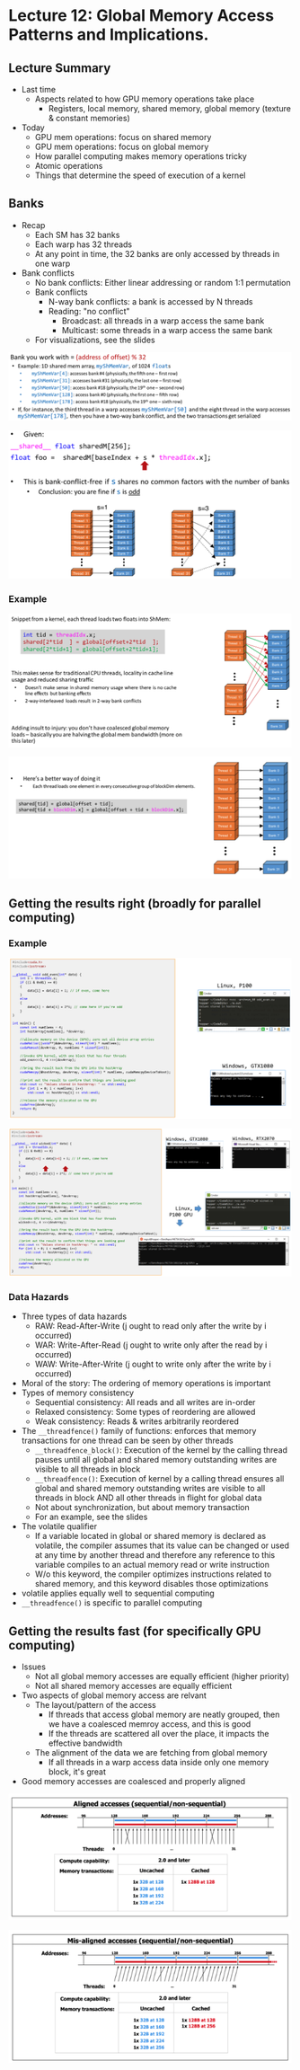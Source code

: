 # Lecture 12: Global Memory Access Patterns and Implications.

## Lecture Summary

* Last time
  * Aspects related to how GPU memory operations take place
    * Registers, local memory, shared memory, global memory \(texture & constant memories\)
* Today
  * GPU mem operations: focus on shared memory
  * GPU mem operations: focus on global memory
  * How parallel computing makes memory operations tricky
  * Atomic operations
  * Things that determine the speed of execution of a kernel

## Banks

* Recap
  * Each SM has 32 banks
  * Each warp has 32 threads
  * At any point in time, the 32 banks are only accessed by threads in one warp
* Bank conflicts
  * No bank conflicts: Either linear addressing or random 1:1 permutation
  * Bank conflicts
    * N-way bank conflicts: a bank is accessed by N threads
    * Reading: "no conflict"
      * Broadcast: all threads in a warp access the same bank
      * Multicast: some threads in a warp access the same bank
  * For visualizations, see the slides

![An example of bank conflicts](../../.gitbook/assets/screen-shot-2021-02-27-at-12.34.20-pm.png)

![Linear addressing](../../.gitbook/assets/screen-shot-2021-02-27-at-12.37.49-pm.png)

### Example

![](../../.gitbook/assets/screen-shot-2021-02-27-at-12.43.13-pm.png)

![](../../.gitbook/assets/screen-shot-2021-02-27-at-12.43.26-pm.png)

## Getting the results right \(broadly for parallel computing\)

### Example

![We are all good](../../.gitbook/assets/screen-shot-2021-02-27-at-12.48.01-pm.png)

![All hell break loose](../../.gitbook/assets/screen-shot-2021-02-27-at-12.48.18-pm.png)

### Data Hazards

* Three types of data hazards
  * RAW: Read-After-Write \(j ought to read only after the write by i occurred\)
  * WAR: Write-After-Read \(j ought to write only after the read by i occurred\)
  * WAW: Write-After-Write \(j ought to write only after the write by i occurred\)
* Moral of the story: The ordering of memory operations is important
* Types of memory consistency
  * Sequential consistency: All reads and all writes are in-order
  * Relaxed consistency: Some types of reordering are allowed
  * Weak consistency: Reads & writes arbitrarily reordered
* The `__threadfence()` family of functions: enforces that memory transactions for one thread can be seen by other threads
  * `__threadfence_block()`: Execution of the kernel by the calling thread pauses until all global and shared memory outstanding writes are visible to all threads in block
  * `__threadfence()`: Execution of kernel by a calling thread ensures all global and shared memory outstanding writes are visible to all threads in block AND all other threads in flight for global data
  * Not about synchronization, but about memory transaction
  * For an example, see the slides
* The volatile qualifier
  * If a variable located in global or shared memory is declared as volatile, the compiler assumes that its value can be changed or used at any time by another thread and therefore any reference to this variable compiles to an actual memory read or write instruction
  * W/o this keyword, the compiler optimizes instructions related to shared memory, and this keyword disables those optimizations
* volatile applies equally well to sequential computing
* `__threadfence()` is specific to parallel computing

## Getting the results fast \(for specifically GPU computing\)

* Issues
  * Not all global memory accesses are equally efficient \(higher priority\)
  * Not all shared memory accesses are equally efficient
* Two aspects of global memory access are relvant
  * The layout/pattern of the access
    * If threads that access global memory are neatly grouped, then we have a coalesced memroy access, and this is good
    * If the threads are scattered all over the place, it impacts the effective bandwidth
  * The alignment of the data we are fetching from global memory
    * If all threads in a warp access data inside only one memory block, it's great
* Good memory accesses are coalesced and properly aligned

![Coalesced and aligned](../../.gitbook/assets/screen-shot-2021-02-27-at-1.32.07-pm.png)

![Coalesced but not aligned](../../.gitbook/assets/screen-shot-2021-02-27-at-1.32.20-pm.png)

